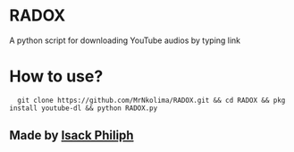# RADOX
A python script for downloading YouTube audios by typing link

# How to use?
      
      git clone https://github.com/MrNkolima/RADOX.git && cd RADOX && pkg install youtube-dl && python RADOX.py
      
## Made by [Isack Philiph](https://twitter.com/isack_nkolima?t=Y-O4vFjrAS1HToQD50L27Q&s=09)
